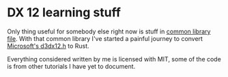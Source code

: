# DX 12 learning stuff

Only thing useful for somebody else right now is stuff in [common library file](common/src/lib.rs). With that common library I've started a painful journey to convert [Microsoft's d3dx12.h](https://github.com/microsoft/DirectX-Graphics-Samples/blob/master/Samples/Desktop/D3D12HelloWorld/src/HelloTriangle/d3dx12.h) to Rust.

Everything considered written by me is licensed with MIT, some of the code is from other tutorials I have yet to document.
